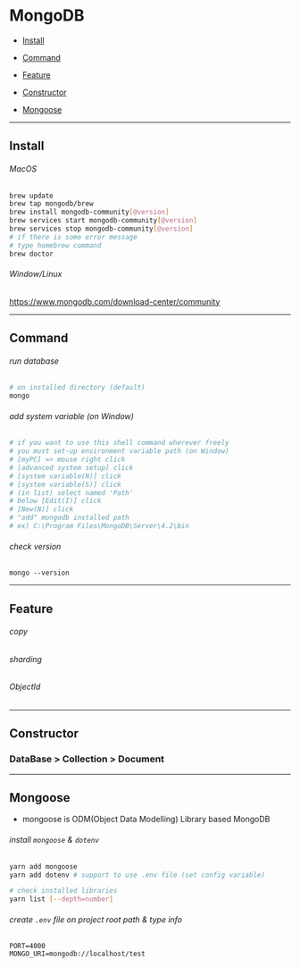 # MongoDB
- [Install](#install)
- [Command](#command)
- [Feature](#feature)
- [Constructor](#constructor)

- [Mongoose](#mongoose)
  
---

## Install
###### MacOS
```sh
brew update
brew tap mongodb/brew
brew install mongodb-community[@version]
brew services start mongodb-community[@version]
brew services stop mongodb-community[@version]
# if there is some error message
# type homebrew command 
brew doctor
```
  
###### Window/Linux
https://www.mongodb.com/download-center/community  
  
---
  
## Command
###### run database
```sh
# on installed directory (default)
mongo 
```
  
###### add system variable (on Window)  
```sh
# if you want to use this shell command wherever freely
# you must set-up environment variable path (on Window)
# [myPC] => mouse right click 
# [advanced system setup] click 
# [system variable(N)] click
# [system variable(S)] click
# (in list) select named 'Path'
# below [Edit(I)] click
# [New(N)] click
# "add" mongodb installed path
# ex) C:\Program Files\MongoDB\Server\4.2\bin
```
  
###### check version
```
mongo --version
```
  
---
  
## Feature 
###### copy
###### sharding
###### ObjectId
---
  
## Constructor
### DataBase > Collection > Document  
---  
  
## Mongoose
- mongoose is ODM(Object Data Modelling) Library based MongoDB  
  
###### install `mongoose` & `dotenv`
```sh
yarn add mongoose
yarn add dotenv # support to use .env file (set config variable)

# check installed libraries
yarn list [--depth=number]
```
  
###### create `.env` file on project root path & type info
```
PORT=4000
MONGO_URI=mongodb://localhost/test
```
  
